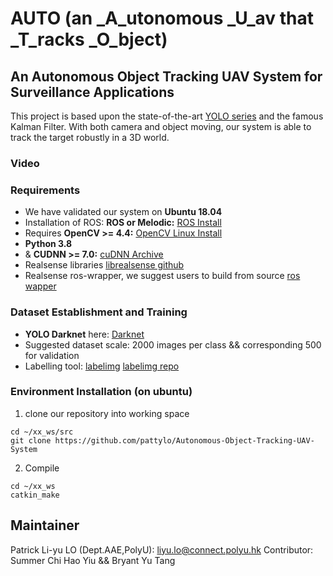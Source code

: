 # AUTO (an _A_utonomous _U_av that _T_racks _O_bject)
##  An Autonomous Object Tracking UAV System for Surveillance Applications
This project is based upon the state-of-the-art [YOLO series](https://github.com/AlexeyAB/darknet) and the famous Kalman Filter. With both camera and object moving, our system is able to track the target robustly in a 3D world.


### Video

### Requirements
* We have validated our system on **Ubuntu 18.04**
* Installation of ROS: **ROS or Melodic:** [ROS Install](http://wiki.ros.org/ROS/Installation)
* Requires **OpenCV >= 4.4:** [OpenCV Linux Install](https://docs.opencv.org/4.4.0/d7/d9f/tutorial_linux_install.html)
* **Python 3.8** 
* & **CUDNN >= 7.0:** [cuDNN Archive](https://developer.nvidia.com/rdp/cudnn-archive)
* Realsense libraries [librealsense github](https://github.com/IntelRealSense/librealsense/blob/master/doc/distribution_linux.md)
* Realsense ros-wrapper, we suggest users to build from source [ros wapper](https://github.com/IntelRealSense/realsense-ros#step-2-install-intel-realsense-ros-from-sources)

### Dataset Establishment and Training
* **YOLO Darknet** here: [Darknet](https://github.com/pjreddie/darknet)
* Suggested dataset scale: 2000 images per class && corresponding 500 for validation 
* Labelling tool: [labelimg](https://tzutalin.github.io/labelImg/) [labelimg repo](https://github.com/tzutalin/labelImg)

### Environment Installation (on ubuntu)
1. clone our repository into working space

```
cd ~/xx_ws/src
git clone https://github.com/pattylo/Autonomous-Object-Tracking-UAV-System
```

2. Compile 
```
cd ~/xx_ws
catkin_make
```


## Maintainer 
Patrick Li-yu LO (Dept.AAE,PolyU): [liyu.lo@connect.polyu.hk](liyu.lo@connect.polyu.hk)
Contributor: Summer Chi Hao Yiu && Bryant Yu Tang

